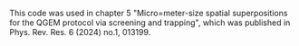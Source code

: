 This code was used in chapter 5 "Micro=meter-size spatial superpositions for the QGEM protocol via screening and trapping", which was published in Phys. Rev. Res. 6 (2024) no.1, 013199.
